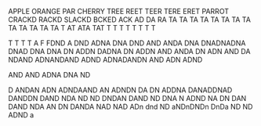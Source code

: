 APPLE
ORANGE
PAR
CHERRY
TREE
REET
TEER
TERE
ERET
PARROT
CRACKD
RACKD
SLACKD
BCKED
ACK
AD
DA
RA
TA
TA
TA
TA
TA
TA
TA
TA
TA
TA
TA
TA
TA
T
AT
ATA
TAT
T
T
T
T
T
T
T
T

T
T
T
T
A
F
FDND
A
DND
ADNA
DNA
DND
AND
ANDA
DNA
DNADNADNA
DNAD
DNA
DNA
DN
ADDN
DADNA
DN
ADDN
AND
ANDA
DN
ADN
AND
DA
NDAND
ADNANDAND
ADND
ADNADANDN
AND
ADN
ADND

AND
AND
ADNA
DNA
ND

D
ANDAN
ADN
ADNDAAND
AN
ADNDN
DA
DN
ADDNA
DANADDNAD
DANDDN
DAND
NDA
ND
ND
DNDAN
DAND
ND
DNA
N
ADND
NA
DN
DAN
DAND
NDA
AN
DN
DANDA
NAD
NAD
ADn
dnd
ND
aNDnDNDn
DnDa
ND
ND
ADND
a
